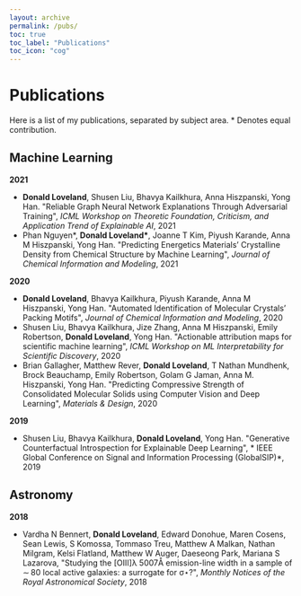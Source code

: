 ```yaml
---
layout: archive
permalink: /pubs/
toc: true
toc_label: "Publications"
toc_icon: "cog"
---
```


# Publications 

Here is a list of my publications, separated by subject area. \* Denotes equal contribution.

## Machine Learning 

**2021**
  - **Donald Loveland**, Shusen Liu, Bhavya Kailkhura, Anna Hiszpanski, Yong Han. "Reliable Graph Neural Network Explanations Through Adversarial Training", *ICML Workshop on Theoretic Foundation, Criticism, and Application Trend
of Explainable AI*, 2021
  - Phan Nguyen\*, **Donald Loveland\***, Joanne T Kim, Piyush Karande, Anna M Hiszpanski, Yong Han. "Predicting Energetics Materials’ Crystalline Density from Chemical Structure by Machine Learning", *Journal of Chemical Information and Modeling*, 2021

**2020**
  - **Donald Loveland**, Bhavya Kailkhura, Piyush Karande, Anna M Hiszpanski, Yong Han. "Automated Identification of Molecular Crystals’ Packing Motifs", *Journal of Chemical Information and Modeling*, 2020
  - Shusen Liu, Bhavya Kailkhura, Jize Zhang, Anna M Hiszpanski, Emily Robertson, **Donald Loveland**, Yong Han. "Actionable attribution maps for scientific machine learning", *ICML Workshop on ML Interpretability for Scientific Discovery*, 2020
  - Brian Gallagher, Matthew Rever, **Donald Loveland**, T Nathan Mundhenk, Brock Beauchamp, Emily Robertson, Golam G Jaman, Anna M. Hiszpanski, Yong Han. "Predicting Compressive Strength of Consolidated Molecular Solids using Computer Vision and Deep Learning", *Materials & Design*, 2020

**2019**
  - Shusen Liu, Bhavya Kailkhura, **Donald Loveland**, Yong Han. "Generative Counterfactual Introspection for Explainable Deep Learning", * IEEE Global Conference on Signal and Information Processing (GlobalSIP)*, 2019

## Astronomy

**2018**
- Vardha N Bennert, **Donald Loveland**, Edward Donohue, Maren Cosens, Sean Lewis, S Komossa, Tommaso Treu, Matthew A Malkan, Nathan Milgram, Kelsi Flatland, Matthew W Auger, Daeseong Park, Mariana S Lazarova, "Studying the [OIII]λ 5007Å emission-line width in a sample of ∼ 80 local active galaxies: a surrogate for σ⋆?", *Monthly Notices of the Royal Astronomical Society*, 2018







